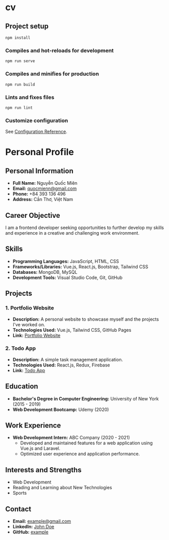 # cv

## Project setup
```
npm install
```

### Compiles and hot-reloads for development
```
npm run serve
```

### Compiles and minifies for production
```
npm run build
```

### Lints and fixes files
```
npm run lint
```

### Customize configuration
See [Configuration Reference](https://cli.vuejs.org/config/).

# Personal Profile

## Personal Information
- **Full Name:** Nguyễn Quốc Miên
- **Email:** quocmienn@gmail.com
- **Phone:** +84 393 136 496
- **Address:** Cần Thơ, Việt Nam

## Career Objective
I am a frontend developer seeking opportunities to further develop my skills and experience in a creative and challenging work environment.

## Skills
- **Programming Languages:** JavaScript, HTML, CSS
- **Frameworks/Libraries:** Vue.js, React.js, Bootstrap, Tailwind CSS
- **Databases:** MongoDB, MySQL
- **Development Tools:** Visual Studio Code, Git, GitHub

## Projects
### 1. Portfolio Website
- **Description:** A personal website to showcase myself and the projects I've worked on.
- **Technologies Used:** Vue.js, Tailwind CSS, GitHub Pages
- **Link:** [Portfolio Website](https://example.github.io)

### 2. Todo App
- **Description:** A simple task management application.
- **Technologies Used:** React.js, Redux, Firebase
- **Link:** [Todo App](https://example.github.io/todo)

## Education
- **Bachelor's Degree in Computer Engineering:** University of New York (2015 - 2019)
- **Web Development Bootcamp:** Udemy (2020)

## Work Experience
- **Web Development Intern:** ABC Company (2020 - 2021)
  - Developed and maintained features for a web application using Vue.js and Laravel.
  - Optimized user experience and application performance.

## Interests and Strengths
- Web Development
- Reading and Learning about New Technologies
- Sports

## Contact
- **Email:** example@gmail.com
- **LinkedIn:** [John Doe](https://www.linkedin.com/in/johndoe)
- **GitHub:** [example](https://github.com/example)
